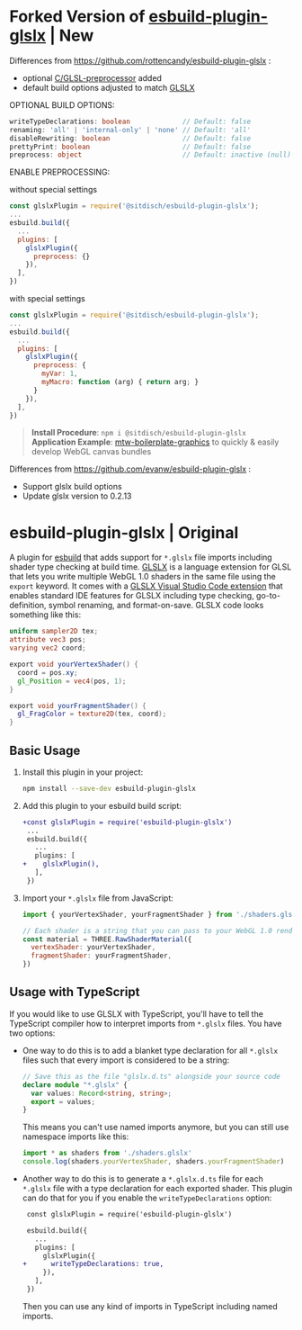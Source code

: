 # Forked Version of [esbuild-plugin-glslx](https://www.npmjs.com/package/esbuild-plugin-glslx) | New
Differences from https://github.com/rottencandy/esbuild-plugin-glslx :
- optional [C/GLSL-preprocessor](https://github.com/dy/prepr) added 
- default build options adjusted to match [GLSLX](https://github.com/evanw/glslx/blob/master/npm/glslx.d.ts)

OPTIONAL BUILD OPTIONS:

```ts
writeTypeDeclarations: boolean             // Default: false
renaming: 'all' | 'internal-only' | 'none' // Default: 'all'
disableRewriting: boolean                  // Default: false
prettyPrint: boolean                       // Default: false
preprocess: object                         // Default: inactive (null)
```

ENABLE PREPROCESSING:

without special settings

```js
const glslxPlugin = require('@sitdisch/esbuild-plugin-glslx');
...
esbuild.build({
  ...
  plugins: [
    glslxPlugin({
      preprocess: {}
    }),
  ],
})
```

with special settings

```js
const glslxPlugin = require('@sitdisch/esbuild-plugin-glslx');
...
esbuild.build({
  ...
  plugins: [
    glslxPlugin({
      preprocess: {
        myVar: 1,
        myMacro: function (arg) { return arg; }
      }
    }),
  ],
})
```

> <b>Install Procedure</b>: `npm i @sitdisch/esbuild-plugin-glslx`<br>
> <b>Application Example</b>: [mtw-boilerplate-graphics](https://github.com/mythemeway/mtw-boilerplate-graphics "Check it out") to quickly & easily develop WebGL canvas bundles

Differences from https://github.com/evanw/esbuild-plugin-glslx :
- Support glslx build options
- Update glslx version to 0.2.13

# esbuild-plugin-glslx | Original

A plugin for [esbuild](https://github.com/evanw/esbuild) that adds support for `*.glslx` file imports including shader type checking at build time. [GLSLX](https://github.com/evanw/glslx) is a language extension for GLSL that lets you write multiple WebGL 1.0 shaders in the same file using the `export` keyword. It comes with a [GLSLX Visual Studio Code extension](https://marketplace.visualstudio.com/items?itemName=evanw.glslx-vscode) that enables standard IDE features for GLSLX including type checking, go-to-definition, symbol renaming, and format-on-save. GLSLX code looks something like this:

```glsl
uniform sampler2D tex;
attribute vec3 pos;
varying vec2 coord;

export void yourVertexShader() {
  coord = pos.xy;
  gl_Position = vec4(pos, 1);
}

export void yourFragmentShader() {
  gl_FragColor = texture2D(tex, coord);
}
```

## Basic Usage

1. Install this plugin in your project:

    ```sh
    npm install --save-dev esbuild-plugin-glslx
    ```

2. Add this plugin to your esbuild build script:

    ```diff
    +const glslxPlugin = require('esbuild-plugin-glslx')
     ...
     esbuild.build({
       ...
       plugins: [
    +    glslxPlugin(),
       ],
     })
    ```

3. Import your `*.glslx` file from JavaScript:

    ```js
    import { yourVertexShader, yourFragmentShader } from './shaders.glslx'

    // Each shader is a string that you can pass to your WebGL 1.0 rendering engine of choice
    const material = THREE.RawShaderMaterial({
      vertexShader: yourVertexShader,
      fragmentShader: yourFragmentShader,
    })
    ```

## Usage with TypeScript

If you would like to use GLSLX with TypeScript, you'll have to tell the TypeScript compiler how to interpret imports from `*.glslx` files. You have two options:

* One way to do this is to add a blanket type declaration for all `*.glslx` files such that every import is considered to be a string:

    ```ts
    // Save this as the file "glslx.d.ts" alongside your source code
    declare module "*.glslx" {
      var values: Record<string, string>;
      export = values;
    }
    ```

    This means you can't use named imports anymore, but you can still use namespace imports like this:

    ```js
    import * as shaders from './shaders.glslx'
    console.log(shaders.yourVertexShader, shaders.yourFragmentShader)
    ```

* Another way to do this is to generate a `*.glslx.d.ts` file for each `*.glslx` file with a type declaration for each exported shader. This plugin can do that for you if you enable the `writeTypeDeclarations` option:

    ```diff
     const glslxPlugin = require('esbuild-plugin-glslx')

     esbuild.build({
       ...
       plugins: [
         glslxPlugin({
    +      writeTypeDeclarations: true,
         }),
       ],
     })
    ```

    Then you can use any kind of imports in TypeScript including named imports.

